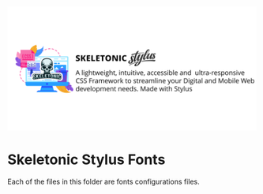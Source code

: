 ![alt text][logo]

[logo]: ../../../images/skeletonic-stylus.svg "Skeletonic Stylus Banner"

# Skeletonic Stylus Fonts

Each of the files in this folder are fonts configurations files.
